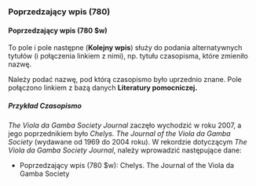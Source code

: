 ### Poprzedzający wpis (780)   

#### Poprzedzający wpis (780 $w)   
To pole i pole następne (**Kolejny wpis**) służy do podania alternatywnych tytułów (i połączenia linkiem z nimi), np. tytułu czasopisma, które zmieniło nazwę.

Należy podać nazwę, pod którą czasopismo było uprzednio znane. Pole połączono linkiem z bazą danych **Literatury pomocniczej.**  

##### Przykład Czasopismo
_The Viola da Gamba Society Journal_ zaczęło wychodzić w roku 2007, a jego poprzednikiem było _Chelys. The Journal of the Viola da Gamba Society_ (wydawane od 1969 do 2004 roku). W rekordzie dotyczącym _The Viola da Gamba Society Journal_, należy wprowadzić następujące dane:  
- Poprzedzający wpis (780 $w): Chelys. The Journal of the Viola da Gamba Society
